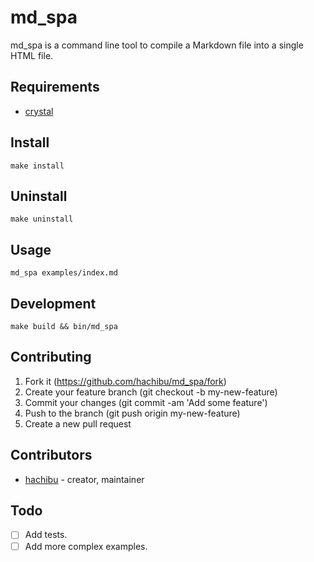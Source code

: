 # md_spa

md_spa is a command line tool to compile a Markdown file into a single HTML file.

## Requirements

- [crystal](https://crystal-lang.org/docs/installation)

## Install

    make install

## Uninstall

    make uninstall

## Usage

    md_spa examples/index.md

## Development

    make build && bin/md_spa

## Contributing

1. Fork it (https://github.com/hachibu/md_spa/fork)
2. Create your feature branch (git checkout -b my-new-feature)
3. Commit your changes (git commit -am 'Add some feature')
4. Push to the branch (git push origin my-new-feature)
5. Create a new pull request

## Contributors

- [hachibu](https://github.com/hachibu) - creator, maintainer

## Todo

- [ ] Add tests.
- [ ] Add more complex examples.

